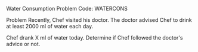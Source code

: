 Water Consumption
Problem Code:
WATERCONS

Problem
Recently, Chef visited his doctor. The doctor advised Chef to drink at least 2000 ml of water each day.

Chef drank X ml of water today. Determine if Chef followed the doctor's advice or not.